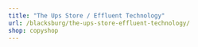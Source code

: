 ```yaml
---
title: "The Ups Store / Effluent Technology"
url: /blacksburg/the-ups-store-effluent-technology/
shop: copyshop
---
```

